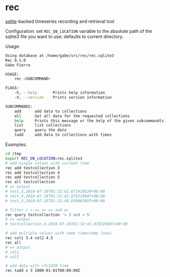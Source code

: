 # rec

[sqlite](https://www.sqlite.org/index.html)-backed timeseries recording and retrieval tool

Configuration: set `REC_DB_LOCATION` variable to the absolute path of the sqlite3 file you want to use; defaults to current directory.

Usage:

```bash
Using database at /home/gabe/src/rec/rec.sqlite3
Rec 0.1.0
Gabe Fierro

USAGE:
    rec <SUBCOMMAND>

FLAGS:
    -h, --help       Prints help information
    -V, --version    Prints version information

SUBCOMMANDS:
    add      add data to collections
    all      Get all data for the requested collections
    help     Prints this message or the help of the given subcommand(s)
    list     list collections
    query    query the data
    tadd     add data to collections with times
```

Examples:
```bash
cd /tmp
export REC_DB_LOCATION=rec.sqlite3
# add single values with current time
rec add testcollection 3
rec add testcollection 4
rec add testcollection 5
rec all testcollection
# => output
# test,3,2018-07-18T01:32:42.671418520+00:00
# test,4,2018-07-18T01:32:43.878220607+00:00
# test,5,2018-07-18T01:32:44.939063907+00:00

# filter > < >= <= == and or
rec query testcollection '> 3 and < 5'
# => output
# testcollection,4,2018-07-18T01:32:43.878220607+00:00

# add multiple values with same timestamp (now)
rec col1 3.4 col2 4.5
rec all
# => output
# col1
# col2

# add data with rfc3339 time
rec tadd x 3 2000-01-01T00:00:00Z
```

